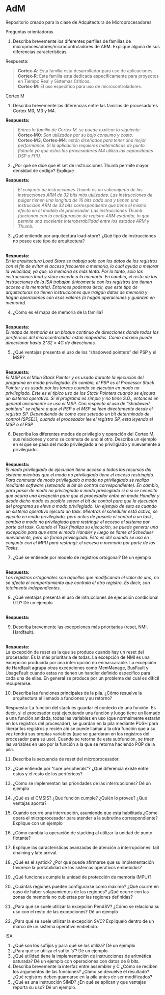 # AdM
Repositorio creado para la clase de Adquitectura de Microprocesadores


Preguntas orientadoras
1. Describa brevemente los diferentes perfiles de familias de
microprocesadores/microcontroladores de ARM. Explique alguna de sus diferencias características.

Respuesta: 

><b>Cortex-A</b>: Esta familia esta desarrollador para uso de aplicaciones.
><br/>
><b>Cortex-R</b>: Esta familia esta dedicada especificamente para proyectos en Tiempo Real y Sistemas Criticos.
><br/>
><b>Cortex-M</b>: El uso especifico para uso de microcontroladores.

Cortex M
1. Describa brevemente las diferencias entre las familias de procesadores Cortex M0, M3 y
M4.

<b>Respuesta:</b>

><em>Entres la familia de Cortex M, se puede explicar lo siguiente: </em>
><br/>
><b>Cortex-M0</b>: <em>Son utilizados por su bajo consumo y costo.</em>
><br/>
><b>Cortex-M3, Cortex-M4</b>: <em>están diseñados para tener una mejor performance.  Si la aplicación requieres matemáticas de punto flotante ya que estos los procesadores M4 utiliza las capacidades DSP o FPU.</em>
><br/>

2. ¿Por qué se dice que el set de instrucciones Thumb permite mayor densidad de código?
Explique

<b>Respuesta: </b>

><em>El conjunto de instrucciones Thumb es un subconjunto de las instrucciones ARM de 32 bits más utilizadas. Las instrucciones de pulgar tienen una longitud de 16 bits cada una y tienen una instrucción ARM de 32 bits correspondiente que tiene el mismo efecto en el modelo de procesador. Las instrucciones Thumb funcionan con la configuración de registro ARM estándar, lo que permite una excelente interoperabilidad entre los estados ARM y Thumb.</em>


3. ¿Qué entiende por arquitectura load-store? ¿Qué tipo de instrucciones no posee este
tipo de arquitectura?
<br/>
<b>Respuesta: </b>
<br/>
<em>En la arquitectura Load Store se trabaja solo con los datos de los registros con el fin de evitar el acceso frecuente a memoria, lo cual ayuda a mejorar la velocidad, ya que, la memoria es más lenta. Por lo tanto, solo las instrucciones load y store accede a la memoria.
En cambio, el resto de las instrucciones de la ISA trabajan únicamente con los registros (no tienen acceso a la memoria). Entonces podemos decir, que este tipo de arquitecturas no tienen instrucciones que traigan datos de memoria y hagan operaciones con esos valores (o hagan operaciones y guarden en memoria).</em>
<br/>

4. ¿Cómo es el mapa de memoria de la familia?
<br/>
<b>Respuesta: </b>
<br/>
<em>El mapa de memoria es un bloque continuo de direcciones donde todos los perifericos del microcontrolador estan mapeados. Como máximo puede direccionar hasta 2^32 = 4G de direcciones.</em>
<br/>

5. ¿Qué ventajas presenta el uso de los “shadowed pointers” del PSP y el MSP?
<br/>
<b>Respuesta: </b>
<br/>
<em>El MSP es el Main Stack Pointer y es usado durante la ejecución del programa en modo privilegiado. En cambio, el PSP es el Processor Stack Pointer y es usado por las tareas cuando se ejecutan en modo no privilegiado. Este es el típico uso de los Stack Pointers cuando se ejecuta un sistema operativo. Si el programa es simple y no tiene S.O., entonces en general únicamente se usa el MSP. Con respecto al uso de “shadowed pointers” se refiere a que el PSP o el MSP se leen directamente desde el registro SP. Dependiendo de cómo este seteado un bit determinado de control (SPSEL), cuando el procesador lee el registro SP, esta leyendo el MSP o el PSP</em>
<br/>

6. Describa los diferentes modos de privilegio y operación del Cortex M, sus relaciones y como se conmuta de uno al otro. Describa un ejemplo en el que se pasa del modo privilegiado a no priviligiado y nuevamente a privilegiado.
<br/>
<b>Respuesta: </b>
<br/>
<em>El modo privilegiado de ejecución tiene acceso a todos los recursos del sistema mientras que el modo no privilegiado tiene el acceso restringido. Para conmutar de modo privilegiado a modo no privilegiado se realiza mediante software (seteando el bit de control correspondiente). En cambio, para pasar de modo no privilegiado a modo privilegiado si o si se necesita que ocurra una excepción para que el procesador entre en modo Handler y desde dicho modo es posible setear el bit de control para que la ejecución del programa se eleve a modo privilegiado. Un ejemplo de esto es cuando un sistema operativo ejecuta un task. Mientras el scheduler está activo, se ejecuta en modo privilegiado, pero antes de pasarle el control a un task, cambia a modo no privilegiado para restringir el acceso al sistema por parte del task. Cuando el Task finaliza su ejecución, se puede generar una excepción para que entre el modo Handler y luego se llame al Scheduler nuevamente, pero de forma privilegiada. Esto es útil cuando se usa en conjunto con el MPU para restringir el acceso a memoria por parte de los Tasks.</em>
<br/>

7. ¿Qué se entiende por modelo de registros ortogonal? Dé un ejemplo
<br/>
<b>Respuesta:</b>
<br/>
<em>Los registros ortogonales son aquellos que modificando el valor de uno, no se afecta el comportamiento que controla el otro registro. Es decir, son totalmente independientes.</em>
<br/>

8. ¿Qué ventajas presenta el uso de intrucciones de ejecución condicional (IT)? Dé un ejemplo
<br/>
<b>Respuesta:</b>
<br/>

9. Describa brevemente las excepciones más prioritarias (reset, NMI, Hardfault).
<br/>
<b>Respuesta:</b>
<br/>
La excepción de reset es la que se produce cuando hay un reset del procesador. Es la más prioritaria de todas. La excepción de NMI es una excepción producida por una interrupción no enmascarable. La excepción de Hardfault agrupa otras excepciones como MemManage, BusFault y UsageFault cuando estas no tienen un handler definido específico para cada una de ellas. En general se produce por un problema del cual es difícil recuperarse.


10. Describa las funciones principales de la pila. ¿Cómo resuelve la arquitectura el llamado
a funciones y su retorno?

Respuesta:
La función del stack es guardar el contexto de una función. Es decir, si el procesador está ejecutando una función y luego tiene un llamado a una función anidada, todas las variables en uso (que normalmente estarán en los registros del procesador), se guardan en la pila mediante PUSH para liberar los registros y recién ahí se puede llamar a la otra función que a su vez tendrá sus propias variables (que se guardaran en los registros del procesador para su uso). Cuando se retorna de esta subfunción, se traen las variables en uso por la función a la que se retorna haciendo POP de la pila.


11. Describa la secuencia de reset del microprocesador.

12. ¿Qué entiende por “core peripherals”? ¿Qué diferencia existe entre estos y el resto de
los periféricos?
13. ¿Cómo se implementan las prioridades de las interrupciones? Dé un ejemplo
14. ¿Qué es el CMSIS? ¿Qué función cumple? ¿Quién lo provee? ¿Qué ventajas aporta?
15. Cuando ocurre una interrupción, asumiendo que está habilitada ¿Cómo opera el
microprocesador para atender a la subrutina correspondiente? Explique con un ejemplo
17. ¿Cómo cambia la operación de stacking al utilizar la unidad de punto flotante?
18. Explique las características avanzadas de atención a interrupciones: tail chaining y late
arrival.
19. ¿Qué es el systick? ¿Por qué puede afirmarse que su implementación favorece la
portabilidad de los sistemas operativos embebidos?
20. ¿Qué funciones cumple la unidad de protección de memoria (MPU)?
21. ¿Cuántas regiones pueden configurarse como máximo? ¿Qué ocurre en caso de haber
solapamientos de las regiones? ¿Qué ocurre con las zonas de memoria no cubiertas por las
regiones definidas?
22. ¿Para qué se suele utilizar la excepción PendSV? ¿Cómo se relaciona su uso con el resto
de las excepciones? Dé un ejemplo
23. ¿Para qué se suele utilizar la excepción SVC? Expliquelo dentro de un marco de un
sistema operativo embebido.


ISA
1. ¿Qué son los sufijos y para qué se los utiliza? Dé un ejemplo
2. ¿Para qué se utiliza el sufijo ‘s’? Dé un ejemplo
3. ¿Qué utilidad tiene la implementación de instrucciones de aritmética saturada? Dé un
ejemplo con operaciones con datos de 8 bits.
4. Describa brevemente la interfaz entre assembler y C ¿Cómo se reciben los argumentos
de las funciones? ¿Cómo se devuelve el resultado? ¿Qué registros deben guardarse en la
pila antes de ser modificados?
5. ¿Qué es una instrucción SIMD? ¿En qué se aplican y que ventajas reporta su uso? Dé un
ejemplo.

